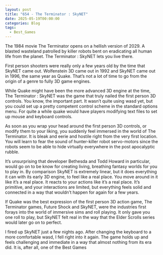 ```yaml
---
layout: post
title: "654 - The Terminator : SkyNET"
date: 2025-05-19T00:00:00
categories: Blog
tags:
  - Best_Games
---
```

The 1984 movie The Terminator opens on a hellish version of 2029. A blasted wasteland patrolled by killer robots bent on eradicating all human life from the planet. The Terminator : SkyNET lets you live there.

First person shooters were really only a few years old by the time that SkyNET came out. Wolfenstein 3D came out in 1992 and SkyNET came out in 1996, the same year as Quake. That’s not a lot of time to go from the origin of a genre to fully 3D game engines.

While Quake might have been the more advanced 3D engine at the time, The Terminator : SkyNET was the game that truly nailed the first person 3D controls. You know, the important part. It wasn’t quite using wasd yet, but you could set up a pretty competent control scheme in the standard options menu. For quite a while quake would have players modifying text files to set up mouse and keyboard controls.

As soon as you wrap your head around the first person 3D controls, or modify them to your liking, you suddenly feel immersed in the world of The Terminator. It is bleak and eerie and hostile right from the very first location. You will learn to fear the sound of hunter-killer robot servo-motors since the robots seem to be able to hide virtually everywhere in the post apocalyptic rubble.

It’s unsurprising that developer Bethesda and Todd Howard in particular, would go on to be know for creating living, breathing fantasy worlds for you to play in. By comparison SkyNET is extremely linear, but it does everything it can with its early 3D engine, to feel like a real place. You move around in it like it’s a real place. It reacts to your actions like it’s a real place. It’s primitive, and your interactions are limited, but everything feels solid and connected in a way that wouldn’t happen for again for a few years. 

If Quake was the best expression of the first person 3D action game, The Terminator games, Future Shock and SkyNET, were the industries first forays into the world of immersive sims and roll playing. It only gave you one roll to play, but SkyNET felt real in the way that the Elder Scrolls series would later go on to perfect.

I fired up SkyNET just a few nights ago. After changing the keyboard to a more comfortable wasd, I fell right into it again. The game holds up and feels challenging and immediate in a way that almost nothing from its era did. It is, after all, one of the Best Games


